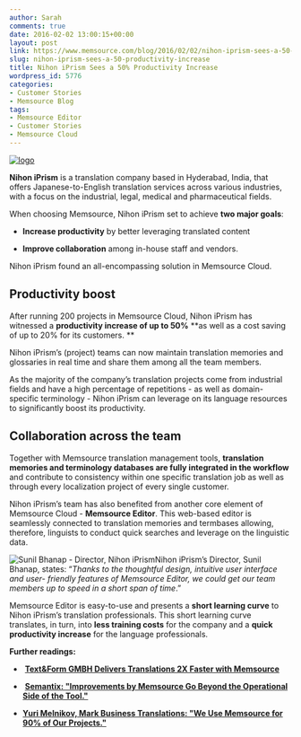 ```yaml
---
author: Sarah
comments: true
date: 2016-02-02 13:00:15+00:00
layout: post
link: https://www.memsource.com/blog/2016/02/02/nihon-iprism-sees-a-50-productivity-increase/
slug: nihon-iprism-sees-a-50-productivity-increase
title: Nihon iPrism Sees a 50% Productivity Increase
wordpress_id: 5776
categories:
- Customer Stories
- Memsource Blog
tags:
- Memsource Editor
- Customer Stories
- Memsource Cloud
---
```


[![logo](/wp-content/uploads/2016/02/logo.png)](http://www.nihoniprism.in/)


**Nihon iPrism** is a translation company based in Hyderabad, India, that offers Japanese-to-English translation services across various industries, with a focus on the industrial, legal, medical and pharmaceutical fields.


When choosing Memsource, Nihon iPrism set to achieve **two major goals**:






	
  * **Increase productivity** by better leveraging translated content 

	
  * **Improve collaboration** among in-house staff and vendors.




Nihon iPrism found an all-encompassing solution in Memsource Cloud. 




<!-- more -->





## **Productivity boost**


After running 200 projects in Memsource Cloud, Nihon iPrism has witnessed a **productivity increase of up to 50%** **as well as a cost saving of up to 20% for its customers. **

Nihon iPrism’s (project) teams can now maintain translation memories and glossaries in real time and share them among all the team members. 

As the majority of the company’s translation projects come from industrial fields and have a high percentage of repetitions - as well as domain-specific terminology - Nihon iPrism can leverage on its language resources to significantly boost its productivity.


## **Collaboration across the team**


Together with Memsource translation management tools, **translation memories and terminology databases are fully integrated in the workflow** and contribute to consistency within one specific translation job as well as through every localization project of every single customer. 

Nihon iPrism’s team has also benefited from another core element of Memsource Cloud - **Memsource Editor**. This web-based editor is seamlessly connected to translation memories and termbases allowing, therefore, linguists to conduct quick searches and leverage on the linguistic data.

![Sunil Bhanap - Director, Nihon iPrism](/wp-content/uploads/2016/02/Sunil-Bhanap-Director-Nihon-iPrism-e1454424417226-150x150.jpg)Nihon iPrism’s Director, Sunil Bhanap, states: “_Thanks to the thoughtful design, intuitive user interface and user- friendly features of Memsource Editor, we could get our team members up to speed in a short span of time_.”


Memsource Editor is easy-to-use and presents a **short learning curve** to Nihon iPrism’s translation professionals. This short learning curve translates, in turn, into **less training costs** for the company and a **quick productivity increase** for the language professionals.




**Further readings:**




-  **[Text&Form GMBH Delivers Translations 2X Faster with Memsource](/textform-gmbh-memsource/)**




-  **[Semantix: "Improvements by Memsource Go Beyond the Operational Side of the Tool."](/semantix-improvements-by-memsource-go-beyond-the-operational-side-of-the-tool/)**




- **[Yuri Melnikov, Mark Business Translations: "We Use Memsource for 90% of Our Projects."](/yuri-melnikov-mark-business-translations-we-use-memsource-for-90-of-our-projects/)**
